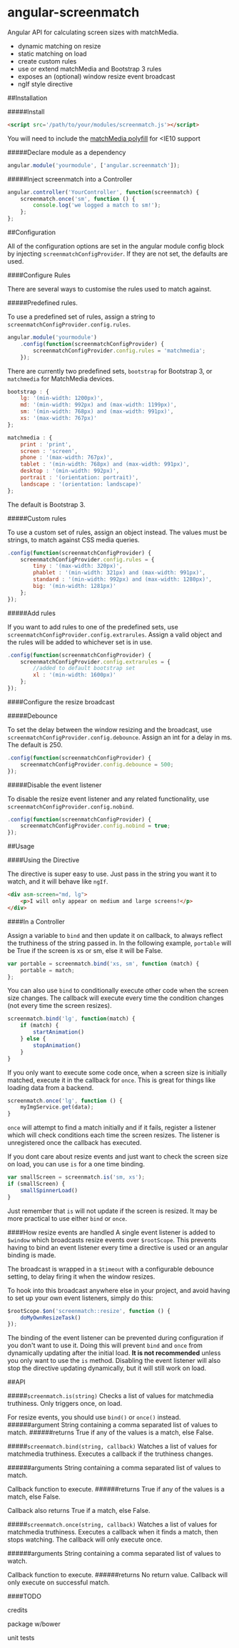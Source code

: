 # angular-screenmatch
Angular API for calculating screen sizes with matchMedia.
- dynamic matching on resize
- static matching on load
- create custom rules
- use or extend matchMedia and Bootstrap 3 rules
- exposes an (optional) window resize event broadcast
- ngIf style directive

##Installation

#####Install

```html
<script src='/path/to/your/modules/screenmatch.js'></script>
```

You will need to include the [matchMedia polyfill](https://github.com/paulirish/matchMedia.js/) for <IE10 support


#####Declare module as a dependency

```javascript
angular.module('yourmodule', ['angular.screenmatch']);
```

#####Inject screenmatch into a Controller

```javascript
angular.controller('YourController', function(screenmatch) {
    screenmatch.once('sm', function () {
        console.log('we logged a match to sm!');
    };
};
```

##Configuration

All of the configuration options are set in the angular module config block by injecting `screenmatchConfigProvider`. If they are not set, the defaults are used.

####Configure Rules

There are several ways to customise the rules used to match against.  

#####Predefined rules.

To use a predefined set of rules, assign a string to `screenmatchConfigProvider.config.rules`. 

```javascript
angular.module('yourmodule')
    .config(function(screenmatchConfigProvider) {
        screenmatchConfigProvider.config.rules = 'matchmedia';
    });
```

There are currently two predefined sets, `bootstrap` for Bootstrap 3, or `matchmedia` for MatchMedia devices.

```javascript
bootstrap : {
    lg: '(min-width: 1200px)',
    md: '(min-width: 992px) and (max-width: 1199px)',
    sm: '(min-width: 768px) and (max-width: 991px)',
    xs: '(max-width: 767px)'
};

matchmedia : {
    print : 'print',
    screen : 'screen',
    phone : '(max-width: 767px)',
    tablet : '(min-width: 768px) and (max-width: 991px)',
    desktop : '(min-width: 992px)',
    portrait : '(orientation: portrait)',
    landscape : '(orientation: landscape)'
};
```

The default is Bootstrap 3.

#####Custom rules

To use a custom set of rules, assign an object instead.  The values must be strings, to match against CSS media queries.

```javascript
.config(function(screenmatchConfigProvider) {
    screenmatchConfigProvider.config.rules = {
        tiny : '(max-width: 320px)',
        phablet : '(min-width: 321px) and (max-width: 991px)',
        standard : '(min-width: 992px) and (max-width: 1280px)',
        big: '(min-width: 1281px)'
    };
});
```

#####Add rules

If you want to add rules to one of the predefined sets, use `screenmatchConfigProvider.config.extrarules`.
Assign a valid object and the rules will be added to whichever set is in use.

```javascript
.config(function(screenmatchConfigProvider) {
    screenmatchConfigProvider.config.extrarules = {
        //added to default bootstrap set
        xl : '(min-width: 1600px)'
    };
});
```

####Configure the resize broadcast

#####Debounce

To set the delay between the window resizing and the broadcast, use `screenmatchConfigProvider.config.debounce`.
Assign an int for a delay in ms. The default is 250.

```javascript
.config(function(screenmatchConfigProvider) {
    screenmatchConfigProvider.config.debounce = 500;
});
```

#####Disable the event listener

To disable the resize event listener and any related functionality, use `screenmatchConfigProvider.config.nobind`.

```javascript
.config(function(screenmatchConfigProvider) {
    screenmatchConfigProvider.config.nobind = true;
});
```

##Usage

####Using the Directive

The directive is super easy to use.  Just pass in the string you want it to watch, and it will behave like `ngIf`.

```html
<div asm-screen="md, lg">
    <p>I will only appear on medium and large screens!</p>
</div>
```

####In a Controller

Assign a variable to `bind` and then update it on callback, to always reflect the truthiness of the string passed in.  In the following example, `portable` will be True if the screen is xs or sm, else it will be False.

```javascript
var portable = screenmatch.bind('xs, sm', function (match) {
    portable = match;
};
```

You can also use `bind` to conditionally execute other code when the screen size changes.  The callback will execute every time the condition changes (not every time the screen resizes).

```javascript
screenmatch.bind('lg', function(match) {
    if (match) {
        startAnimation()
    } else {
        stopAnimation()
    }
}

```

If you only want to execute some code once, when a screen size is initially matched, execute it in the callback for `once`. This is great for things like loading data from a backend.

```javascript
screenmatch.once('lg', function () {
    myImgService.get(data);
}
```

`once` will attempt to find a match initially and if it fails, register a listener which will check conditions each time the screen resizes.  The listener is unregistered once the callback has executed. 

If you dont care about resize events and just want to check the screen size on load, you can use `is` for a one time binding.

```javascript
var smallScreen = screenmatch.is('sm, xs');
if (smallScreen) {
    smallSpinnerLoad()
}
```

Just remember that `is` will not update if the screen is resized.  It may be more practical to use either `bind` or `once`.

####How resize events are handled
A single event listener is added to `$window` which broadcasts resize events over `$rootScope`.  This prevents having to bind an event listener every time a directive is used or an angular binding is made.

The broadcast is wrapped in a `$timeout` with a configurable debounce setting, to delay firing it when the window resizes. 

To hook into this broadcast anywhere else in your project, and avoid having to set up your own event listeners, simply do this:

```javascript
$rootScope.$on('screenmatch::resize', function () {
    doMyOwnResizeTask()
});
```

The binding of the event listener can be prevented during configuration if you don't want to use it.  Doing this will prevent `bind` and `once` from dynamically updating after the initial load.  <b>It is not recommended</b> unless you only want to use the `is` method.  Disabling the event listener will also stop the directive updating dynamically, but it will still work on load.

##API

#####`screenmatch.is(string)`
Checks a list of values for matchmedia truthiness. Only triggers once, on load.

For resize events, you should use `bind()` or `once()` instead.
######argument
String containing a comma separated list of values to match.
######returns
True if any of the values is a match, else False.

#####`screenmatch.bind(string, callback)`
Watches a list of values for matchmedia truthiness.   Executes a callback if the truthiness changes.

######arguments
String containing a comma separated list of values to match. 

Callback function to execute.
######returns
True if any of the values is a match, else False.

Callback also returns True if a match, else False.
 
#####`screenmatch.once(string, callback)`
Watches a list of values for matchmedia truthiness. 
Executes a callback when it finds a match, then stops watching. The callback will only execute once.

######arguments
String containing a comma separated list of values to watch. 
 
Callback function to execute.
######returns
No return value. Callback will only execute on successful match.


####TODO


credits


package w/bower


unit tests

